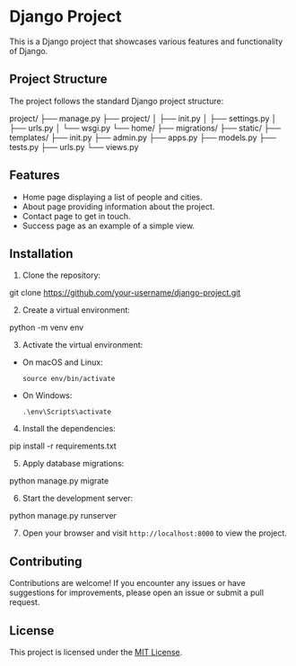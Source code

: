 # Django Project

This is a Django project that showcases various features and functionality of Django.

## Project Structure

The project follows the standard Django project structure:

project/
├── manage.py
├── project/
│ ├── init.py
│ ├── settings.py
│ ├── urls.py
│ └── wsgi.py
└── home/
├── migrations/
├── static/
├── templates/
├── init.py
├── admin.py
├── apps.py
├── models.py
├── tests.py
├── urls.py
└── views.py


## Features

- Home page displaying a list of people and cities.
- About page providing information about the project.
- Contact page to get in touch.
- Success page as an example of a simple view.

## Installation

1. Clone the repository:

git clone https://github.com/your-username/django-project.git


2. Create a virtual environment:

python -m venv env


3. Activate the virtual environment:

- On macOS and Linux:

  ```
  source env/bin/activate
  ```

- On Windows:

  ```
  .\env\Scripts\activate
  ```

4. Install the dependencies:

pip install -r requirements.txt


5. Apply database migrations:

python manage.py migrate


6. Start the development server:

python manage.py runserver


7. Open your browser and visit `http://localhost:8000` to view the project.

## Contributing

Contributions are welcome! If you encounter any issues or have suggestions for improvements, please open an issue or submit a pull request.

## License

This project is licensed under the [MIT License](LICENSE).

